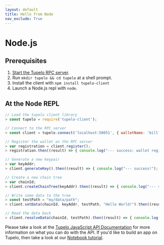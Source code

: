 ```yaml
---
layout: default
title: Hello from Node
nav_exclude: True
---
```


# Node.js
## Prerequisites
1. [Start the Tupelo RPC server](../rpc_server).
2. Run `mkdir tupelo && cd tupelo` at a shell prompt.
3. Install the client with `npm install tupelo-client`
4. Launch a Node.js repl with `node`.

## At the Node REPL
```javascript
// Load the tupelo client library
> const tupelo = require('tupelo-client');

// Connect to the RPC server
> const client = tupelo.connect('localhost:50051', { walletName: 'billfold', passPhrase: 'this is a secret' });

// Register the wallet on the RPC server
> var registration = client.register();
> registration.then((result) => { console.log("--- success: wallet registered")}, (err) => { console.log("--- error: "+err) });

// Generate a new keypair
> var keyAddr;
> client.generateKey().then((result) => { console.log("--- success!"); keyAddr = result.keyAddr }, (err) => { console.log("--- error: "+err)});

// Create a new chain tree
> var chainId;
> client.createChainTree(keyAddr).then((result) => { console.log("--- success!"); chainId = result.chainId }, (err) => { console.log("--- error: "+err) });

// Write some data to the tree
> const testPath = "my/data/path";
> client.setData(chainId, keyAddr, testPath, "Hello World!").then((result) => { console.log("--- success!") }, (err) => { console.log("--- error: "+err) });

// Read the data back
> client.resolveData(chainId, testPath).then((result) => { console.log("--- success!"); console.log(result.data.toString()) }, (err) => { console.log("--- error: "+err) });
```

Please take a look at the [Tupelo JavaScript API Documentation](https://quorumcontrol.github.io/tupelo-js-sdk/) for more information on what you can do with the API. If you'd like to build an app on Tupelo, then take a look at our [Notebook tutorial](/tutorials/notebook).
